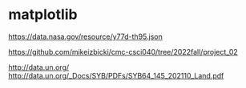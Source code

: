 # matplotlib

https://data.nasa.gov/resource/y77d-th95.json

https://github.com/mikeizbicki/cmc-csci040/tree/2022fall/project_02

http://data.un.org/
http://data.un.org/_Docs/SYB/PDFs/SYB64_145_202110_Land.pdf